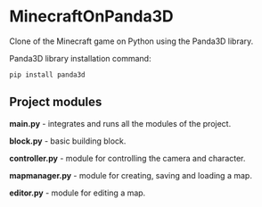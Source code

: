 # MinecraftOnPanda3D
Clone of the Minecraft game on Python using the Panda3D library.

Panda3D library installation command:

    pip install panda3d
    
## Project modules

**main.py** - integrates and runs all the modules of the project.

**block.py** - basic building block.

**controller.py** - module for controlling the camera and character.

**mapmanager.py** - module for creating, saving and loading a map.

**editor.py** - module for editing a map.
